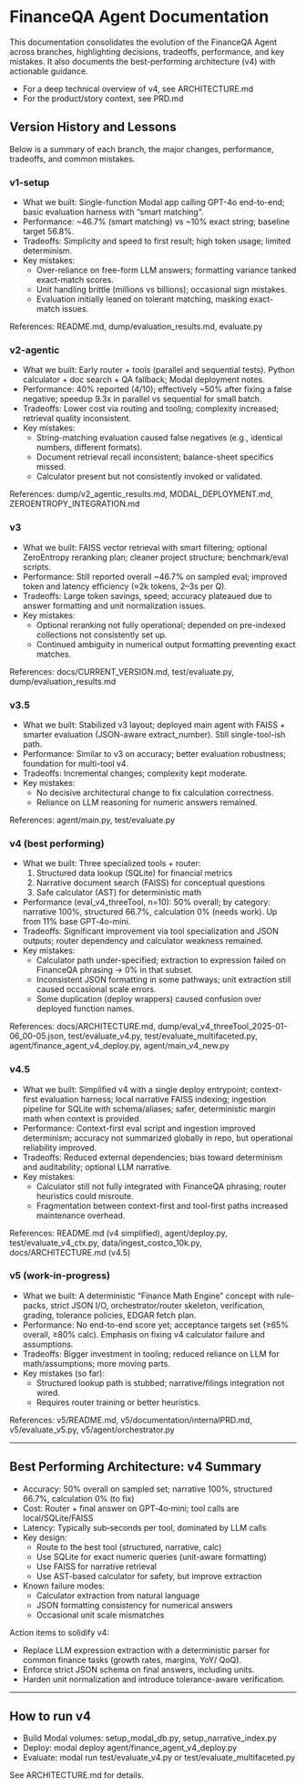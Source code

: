 # FinanceQA Agent Documentation

This documentation consolidates the evolution of the FinanceQA Agent across branches, highlighting decisions, tradeoffs, performance, and key mistakes. It also documents the best-performing architecture (v4) with actionable guidance.

- For a deep technical overview of v4, see ARCHITECTURE.md
- For the product/story context, see PRD.md

## Version History and Lessons

Below is a summary of each branch, the major changes, performance, tradeoffs, and common mistakes.

### v1-setup
- What we built: Single-function Modal app calling GPT-4o end-to-end; basic evaluation harness with “smart matching”.
- Performance: ~46.7% (smart matching) vs ~10% exact string; baseline target 56.8%.
- Tradeoffs: Simplicity and speed to first result; high token usage; limited determinism.
- Key mistakes:
  - Over-reliance on free-form LLM answers; formatting variance tanked exact-match scores.
  - Unit handling brittle (millions vs billions); occasional sign mistakes.
  - Evaluation initially leaned on tolerant matching, masking exact-match issues.

References: README.md, dump/evaluation_results.md, evaluate.py

### v2-agentic
- What we built: Early router + tools (parallel and sequential tests). Python calculator + doc search + QA fallback; Modal deployment notes.
- Performance: 40% reported (4/10); effectively ~50% after fixing a false negative; speedup 9.3x in parallel vs sequential for small batch.
- Tradeoffs: Lower cost via routing and tooling; complexity increased; retrieval quality inconsistent.
- Key mistakes:
  - String-matching evaluation caused false negatives (e.g., identical numbers, different formats).
  - Document retrieval recall inconsistent; balance-sheet specifics missed.
  - Calculator present but not consistently invoked or validated.

References: dump/v2_agentic_results.md, MODAL_DEPLOYMENT.md, ZEROENTROPY_INTEGRATION.md

### v3
- What we built: FAISS vector retrieval with smart filtering; optional ZeroEntropy reranking plan; cleaner project structure; benchmark/eval scripts.
- Performance: Still reported overall ~46.7% on sampled eval; improved token and latency efficiency (≈2k tokens, 2–3s per Q).
- Tradeoffs: Large token savings, speed; accuracy plateaued due to answer formatting and unit normalization issues.
- Key mistakes:
  - Optional reranking not fully operational; depended on pre-indexed collections not consistently set up.
  - Continued ambiguity in numerical output formatting preventing exact matches.

References: docs/CURRENT_VERSION.md, test/evaluate.py, dump/evaluation_results.md

### v3.5
- What we built: Stabilized v3 layout; deployed main agent with FAISS + smarter evaluation (JSON-aware extract_number). Still single-tool-ish path.
- Performance: Similar to v3 on accuracy; better evaluation robustness; foundation for multi-tool v4.
- Tradeoffs: Incremental changes; complexity kept moderate.
- Key mistakes:
  - No decisive architectural change to fix calculation correctness.
  - Reliance on LLM reasoning for numeric answers remained.

References: agent/main.py, test/evaluate.py

### v4 (best performing)
- What we built: Three specialized tools + router:
  1) Structured data lookup (SQLite) for financial metrics
  2) Narrative document search (FAISS) for conceptual questions
  3) Safe calculator (AST) for deterministic math
- Performance (eval_v4_threeTool, n=10): 50% overall; by category: narrative 100%, structured 66.7%, calculation 0% (needs work). Up from 11% base GPT‑4o-mini.
- Tradeoffs: Significant improvement via tool specialization and JSON outputs; router dependency and calculator weakness remained.
- Key mistakes:
  - Calculator path under-specified; extraction to expression failed on FinanceQA phrasing → 0% in that subset.
  - Inconsistent JSON formatting in some pathways; unit extraction still caused occasional scale errors.
  - Some duplication (deploy wrappers) caused confusion over deployed function names.

References: docs/ARCHITECTURE.md, dump/eval_v4_threeTool_2025-01-06_00-05.json, test/evaluate_v4.py, test/evaluate_multifaceted.py, agent/finance_agent_v4_deploy.py, agent/main_v4_new.py

### v4.5
- What we built: Simplified v4 with a single deploy entrypoint; context-first evaluation harness; local narrative FAISS indexing; ingestion pipeline for SQLite with schema/aliases; safer, deterministic margin math when context is provided.
- Performance: Context-first eval script and ingestion improved determinism; accuracy not summarized globally in repo, but operational reliability improved.
- Tradeoffs: Reduced external dependencies; bias toward determinism and auditability; optional LLM narrative.
- Key mistakes:
  - Calculator still not fully integrated with FinanceQA phrasing; router heuristics could misroute.
  - Fragmentation between context-first and tool-first paths increased maintenance overhead.

References: README.md (v4 simplified), agent/deploy.py, test/evaluate_v4_ctx.py, data/ingest_costco_10k.py, docs/ARCHITECTURE.md (v4.5)

### v5 (work-in-progress)
- What we built: A deterministic “Finance Math Engine” concept with rule-packs, strict JSON I/O, orchestrator/router skeleton, verification, grading, tolerance policies, EDGAR fetch plan.
- Performance: No end-to-end score yet; acceptance targets set (≥65% overall, ≥80% calc). Emphasis on fixing v4 calculator failure and assumptions.
- Tradeoffs: Bigger investment in tooling; reduced reliance on LLM for math/assumptions; more moving parts.
- Key mistakes (so far):
  - Structured lookup path is stubbed; narrative/filings integration not wired.
  - Requires router training or better heuristics.

References: v5/README.md, v5/documentation/internalPRD.md, v5/evaluate_v5.py, v5/agent/orchestrator.py

---

## Best Performing Architecture: v4 Summary

- Accuracy: 50% overall on sampled set; narrative 100%, structured 66.7%, calculation 0% (to fix)
- Cost: Router + final answer on GPT‑4o‑mini; tool calls are local/SQLite/FAISS
- Latency: Typically sub‑seconds per tool, dominated by LLM calls
- Key design:
  - Route to the best tool (structured, narrative, calc)
  - Use SQLite for exact numeric queries (unit-aware formatting)
  - Use FAISS for narrative retrieval
  - Use AST-based calculator for safety, but improve extraction
- Known failure modes:
  - Calculator extraction from natural language
  - JSON formatting consistency for numerical answers
  - Occasional unit scale mismatches

Action items to solidify v4:
- Replace LLM expression extraction with a deterministic parser for common finance tasks (growth rates, margins, YoY/ QoQ).
- Enforce strict JSON schema on final answers, including units.
- Harden unit normalization and introduce tolerance-aware verification.

---

## How to run v4

- Build Modal volumes: setup_modal_db.py, setup_narrative_index.py
- Deploy: modal deploy agent/finance_agent_v4_deploy.py
- Evaluate: modal run test/evaluate_v4.py or test/evaluate_multifaceted.py

See ARCHITECTURE.md for details.
